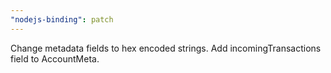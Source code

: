 ```yaml
---
"nodejs-binding": patch
---
```


Change metadata fields to hex encoded strings.
Add incomingTransactions field to AccountMeta.
